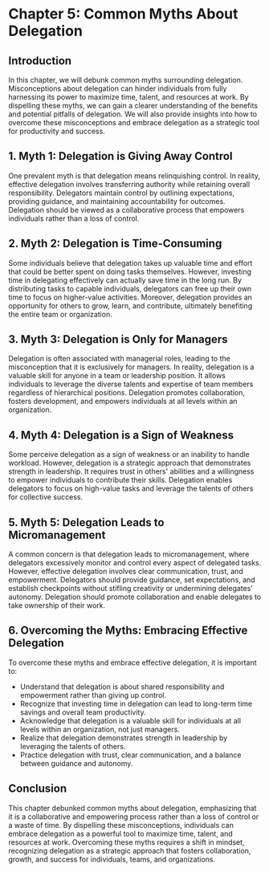Chapter 5: Common Myths About Delegation
========================================

**Introduction**
----------------

In this chapter, we will debunk common myths surrounding delegation. Misconceptions about delegation can hinder individuals from fully harnessing its power to maximize time, talent, and resources at work. By dispelling these myths, we can gain a clearer understanding of the benefits and potential pitfalls of delegation. We will also provide insights into how to overcome these misconceptions and embrace delegation as a strategic tool for productivity and success.

**1. Myth 1: Delegation is Giving Away Control**
------------------------------------------------

One prevalent myth is that delegation means relinquishing control. In reality, effective delegation involves transferring authority while retaining overall responsibility. Delegators maintain control by outlining expectations, providing guidance, and maintaining accountability for outcomes. Delegation should be viewed as a collaborative process that empowers individuals rather than a loss of control.

**2. Myth 2: Delegation is Time-Consuming**
-------------------------------------------

Some individuals believe that delegation takes up valuable time and effort that could be better spent on doing tasks themselves. However, investing time in delegating effectively can actually save time in the long run. By distributing tasks to capable individuals, delegators can free up their own time to focus on higher-value activities. Moreover, delegation provides an opportunity for others to grow, learn, and contribute, ultimately benefiting the entire team or organization.

**3. Myth 3: Delegation is Only for Managers**
----------------------------------------------

Delegation is often associated with managerial roles, leading to the misconception that it is exclusively for managers. In reality, delegation is a valuable skill for anyone in a team or leadership position. It allows individuals to leverage the diverse talents and expertise of team members regardless of hierarchical positions. Delegation promotes collaboration, fosters development, and empowers individuals at all levels within an organization.

**4. Myth 4: Delegation is a Sign of Weakness**
-----------------------------------------------

Some perceive delegation as a sign of weakness or an inability to handle workload. However, delegation is a strategic approach that demonstrates strength in leadership. It requires trust in others' abilities and a willingness to empower individuals to contribute their skills. Delegation enables delegators to focus on high-value tasks and leverage the talents of others for collective success.

**5. Myth 5: Delegation Leads to Micromanagement**
--------------------------------------------------

A common concern is that delegation leads to micromanagement, where delegators excessively monitor and control every aspect of delegated tasks. However, effective delegation involves clear communication, trust, and empowerment. Delegators should provide guidance, set expectations, and establish checkpoints without stifling creativity or undermining delegates' autonomy. Delegation should promote collaboration and enable delegates to take ownership of their work.

**6. Overcoming the Myths: Embracing Effective Delegation**
-----------------------------------------------------------

To overcome these myths and embrace effective delegation, it is important to:

* Understand that delegation is about shared responsibility and empowerment rather than giving up control.
* Recognize that investing time in delegation can lead to long-term time savings and overall team productivity.
* Acknowledge that delegation is a valuable skill for individuals at all levels within an organization, not just managers.
* Realize that delegation demonstrates strength in leadership by leveraging the talents of others.
* Practice delegation with trust, clear communication, and a balance between guidance and autonomy.

**Conclusion**
--------------

This chapter debunked common myths about delegation, emphasizing that it is a collaborative and empowering process rather than a loss of control or a waste of time. By dispelling these misconceptions, individuals can embrace delegation as a powerful tool to maximize time, talent, and resources at work. Overcoming these myths requires a shift in mindset, recognizing delegation as a strategic approach that fosters collaboration, growth, and success for individuals, teams, and organizations.
